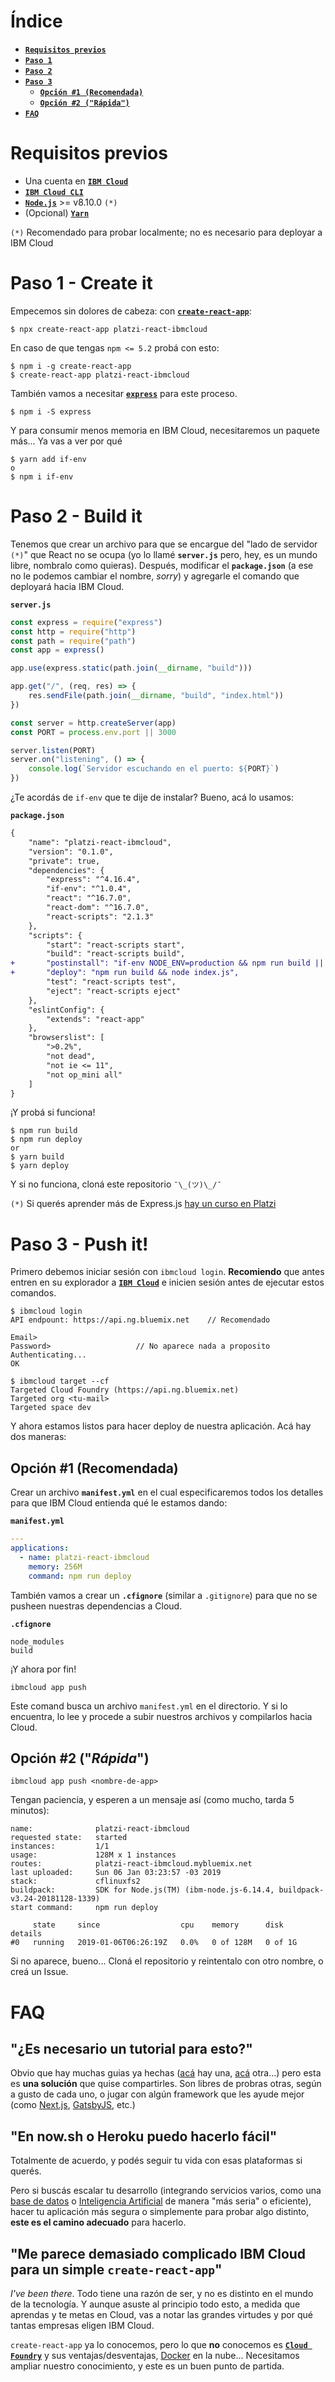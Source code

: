 # Índice

- [**`Requisitos previos`**](#requisitos-previos)
- [**`Paso 1`**](#paso-1---create-it)
- [**`Paso 2`**](#paso-2---build-it)
- [**`Paso 3`**](#paso-3---deploy-it)
  - [**`Opción #1 (Recomendada)`**](#opci%C3%B3n-1-recomendada)
  - [**`Opción #2 ("Rápida")`**](#opci%C3%B3n-2-r%C3%A1pida)
- [**`FAQ`**](#faq)

# Requisitos previos

- Una cuenta en [**`IBM Cloud`**](https://cloud.ibm.com/registration/)
- [**`IBM Cloud CLI`**](https://console.bluemix.net/docs/cli/reference/ibmcloud/download_cli.html#install_use)
- [**`Node.js`**](https://nodejs.org/en/) >= v8.10.0 `(*)`
- (Opcional) [**`Yarn`**](https://yarnpkg.com/)

`(*)` Recomendado para probar localmente; no es necesario para deployar a IBM Cloud

# Paso 1 - Create it

Empecemos sin dolores de cabeza: con [**`create-react-app`**](https://github.com/facebook/create-react-app):

```
$ npx create-react-app platzi-react-ibmcloud
```

En caso de que tengas `npm <= 5.2` probá con esto:

```
$ npm i -g create-react-app
$ create-react-app platzi-react-ibmcloud
```

También vamos a necesitar [**`express`**](https://github.com/expressjs/express) para este proceso.

```
$ npm i -S express
```

Y para consumir menos memoria en IBM Cloud, necesitaremos un paquete más... Ya vas a ver por qué

```
$ yarn add if-env
o
$ npm i if-env
```

# Paso 2 - Build it

Tenemos que crear un archivo para que se encargue del "lado de servidor `(*)`" que React no se ocupa (yo lo llamé **`server.js`** pero, hey, es un mundo libre, nombralo como quieras). Después, modificar el **`package.json`** (a ese no le podemos cambiar el nombre, _sorry_) y agregarle el comando que deployará hacia IBM Cloud.

**`server.js`**

```javascript
const express = require("express")
const http = require("http")
const path = require("path")
const app = express()

app.use(express.static(path.join(__dirname, "build")))

app.get("/", (req, res) => {
	res.sendFile(path.join(__dirname, "build", "index.html"))
})

const server = http.createServer(app)
const PORT = process.env.port || 3000

server.listen(PORT)
server.on("listening", () => {
	console.log(`Servidor escuchando en el puerto: ${PORT}`)
})
```

¿Te acordás de `if-env` que te dije de instalar? Bueno, acá lo usamos:

**`package.json`**

```diff
{
	"name": "platzi-react-ibmcloud",
	"version": "0.1.0",
	"private": true,
	"dependencies": {
		"express": "^4.16.4",
		"if-env": "^1.0.4",
		"react": "^16.7.0",
		"react-dom": "^16.7.0",
		"react-scripts": "2.1.3"
	},
	"scripts": {
		"start": "react-scripts start",
		"build": "react-scripts build",
+		"postinstall": "if-env NODE_ENV=production && npm run build || echo Avoiding post install",
+		"deploy": "npm run build && node index.js",
		"test": "react-scripts test",
		"eject": "react-scripts eject"
	},
	"eslintConfig": {
		"extends": "react-app"
	},
	"browserslist": [
		">0.2%",
		"not dead",
		"not ie <= 11",
		"not op_mini all"
	]
}
```

¡Y probá si funciona!

```
$ npm run build
$ npm run deploy
or
$ yarn build
$ yarn deploy
```

Y si no funciona, cloná este repositorio `¯\_(ツ)\_/¯`

`(*)` Si querés aprender más de Express.js [hay un curso en Platzi](https://platzi.com/clases/express-js/)

# Paso 3 - Push it!

Primero debemos iniciar sesión con `ibmcloud login`. **Recomiendo** que antes entren en su explorador a [**`IBM Cloud`**](https://cloud.ibm.com) e inicien sesión antes de ejecutar estos comandos.

```
$ ibmcloud login
API endpount: https://api.ng.bluemix.net	// Recomendado

Email>
Password>					// No aparece nada a proposito
Authenticating...
OK

$ ibmcloud target --cf
Targeted Cloud Foundry (https://api.ng.bluemix.net)
Targeted org <tu-mail>
Targeted space dev
```

Y ahora estamos listos para hacer deploy de nuestra aplicación. Acá hay dos maneras:

## Opción #1 (Recomendada)

Crear un archivo **`manifest.yml`** en el cual especificaremos todos los detalles para que IBM Cloud entienda qué le estamos dando:

**`manifest.yml`**

```yml
---
applications:
  - name: platzi-react-ibmcloud
    memory: 256M
    command: npm run deploy
```

También vamos a crear un **`.cfignore`** (similar a `.gitignore`) para que no se pusheen nuestras dependencias a Cloud.

**`.cfignore`**

```
node_modules
build
```

¡Y ahora por fin!

```
ibmcloud app push
```

Este comand busca un archivo `manifest.yml` en el directorio. Y si lo encuentra, lo lee y procede a subir nuestros archivos y compilarlos hacia Cloud.

## Opción #2 ("_Rápida_")

```
ibmcloud app push <nombre-de-app>
```

Tengan paciencia, y esperen a un mensaje así (como mucho, tarda 5 minutos):

```
name:              platzi-react-ibmcloud
requested state:   started
instances:         1/1
usage:             128M x 1 instances
routes:            platzi-react-ibmcloud.mybluemix.net
last uploaded:     Sun 06 Jan 03:23:57 -03 2019
stack:             cflinuxfs2
buildpack:         SDK for Node.js(TM) (ibm-node.js-6.14.4, buildpack-v3.24-20181128-1339)
start command:     npm run deploy

     state     since                  cpu    memory      disk      details
#0   running   2019-01-06T06:26:19Z   0.0%   0 of 128M   0 of 1G
```

Si no aparece, bueno... Cloná el repositorio y reintentalo con otro nombre, o creá un Issue.

# FAQ

## "¿Es necesario un tutorial para esto?"

Obvio que hay muchas guias ya hechas ([acá](https://dev.to/loujaybee/using-create-react-app-with-express) hay una, [acá](https://medium.freecodecamp.org/how-to-make-create-react-app-work-with-a-node-backend-api-7c5c48acb1b0) otra...) pero esta es **una solución** que quise compartirles. Son libres de probras otras, según a gusto de cada uno, o jugar con algún framework que les ayude mejor (como [Next.js](https://nextjs.org/), [GatsbyJS](https://www.gatsbyjs.org/), etc.)

## "En now.sh o Heroku puedo hacerlo fácil"

Totalmente de acuerdo, y podés seguir tu vida con esas plataformas si querés.

Pero si buscás escalar tu desarrollo (integrando servicios varios, como una [base de datos](https://cloud.ibm.com/catalog?category=databases) o [Inteligencia Artificial](https://cloud.ibm.com/catalog?category=ai) de manera "más seria" o eficiente), hacer tu aplicación más segura o simplemente para probar algo distinto, **este es el camino adecuado** para hacerlo.

## "Me parece demasiado complicado IBM Cloud para un simple `create-react-app`"

_I've been there_. Todo tiene una razón de ser, y no es distinto en el mundo de la tecnología. Y aunque asuste al principio todo esto, a medida que aprendas y te metas en Cloud, vas a notar las grandes virtudes y por qué tantas empresas eligen IBM Cloud.

`create-react-app` ya lo conocemos, pero lo que **no** conocemos es [**`Cloud Foundry`**](https://docs.cloudfoundry.org/) y sus ventajas/desventajas, [Docker](https://www.docker.com/) en la nube... Necesitamos ampliar nuestro conocimiento, y este es un buen punto de partida.
